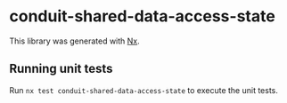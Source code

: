 # conduit-shared-data-access-state

This library was generated with [Nx](https://nx.dev).

## Running unit tests

Run `nx test conduit-shared-data-access-state` to execute the unit tests.
